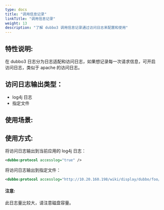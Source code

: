 ```yaml
---
type: docs
title: "调用信息记录"
linkTitle: "调用信息记录"
weight: 13
description: "了解 dubbo3 调用信息记录通过访问日志来配置和使用"
---
```

## 特性说明:

在 dubbo3 日志分为日志适配和访问日志，如果想记录每一次请求信息，可开启访问日志，类似于 apache 的访问日志。

## 访问日志输出类型：

-   log4j 日志
-   指定文件

## 使用场景:

## 使用方式:

将访问日志输出到当前应用的 log4j 日志：
```xml
<dubbo:protocol accesslog="true" />
```
将访问日志输出到指定文件：
```xml
<dubbo:protocol accesslog="http://10.20.160.198/wiki/display/dubbo/foo/bar.log" />
```
#### 注意:

此日志量比较大，请注意磁盘容量。
